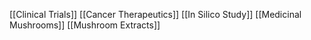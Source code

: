 [[Clinical Trials]]
[[Cancer Therapeutics]]
[[In Silico Study]]
[[Medicinal Mushrooms]]
[[Mushroom Extracts]]
